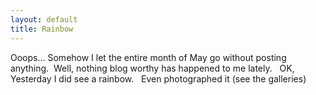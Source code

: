 ```yaml
---
layout: default
title: Rainbow
---
```

Ooops... Somehow I let the entire month of May go without posting anything.&nbsp; Well, nothing blog worthy has happened to me lately.&nbsp;&nbsp; OK, Yesterday I did see a rainbow.&nbsp;&nbsp; Even photographed it (see the galleries)